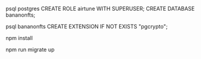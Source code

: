 psql postgres
  CREATE ROLE airtune WITH SUPERUSER;
  CREATE DATABASE bananonfts;

psql bananonfts
  CREATE EXTENSION IF NOT EXISTS "pgcrypto";

npm install

npm run migrate up

